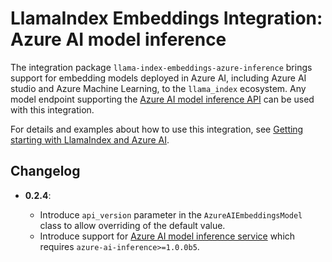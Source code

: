 # LlamaIndex Embeddings Integration: Azure AI model inference

The integration package `llama-index-embeddings-azure-inference` brings support for embedding models deployed in Azure AI, including Azure AI studio and Azure Machine Learning, to the `llama_index` ecosystem. Any model endpoint supporting the [Azure AI model inference API](https://aka.ms/azureai/modelinference) can be used with this integration.

For details and examples about how to use this integration, see [Getting starting with LlamaIndex and Azure AI](https://aka.ms/azureai/llamaindex).

## Changelog

- **0.2.4**:

  - Introduce `api_version` parameter in the `AzureAIEmbeddingsModel` class to allow overriding of the default value.
  - Introduce support for [Azure AI model inference service](https://aka.ms/aiservices/infernece) which requires `azure-ai-inference>=1.0.0b5`.

